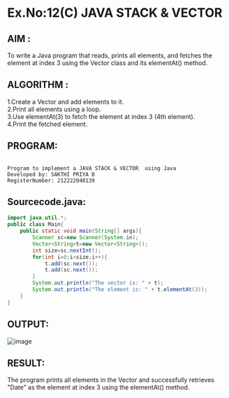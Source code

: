 
# Ex.No:12(C) JAVA STACK & VECTOR
 ## AIM :
To write a Java program that reads, prints all elements, and fetches the element at index 3 using the Vector class and its elementAt() method.
## ALGORITHM :
1.Create a Vector and add elements to it.  
2.Print all elements using a loop.  
3.Use elementAt(3) to fetch the element at index 3 (4th element).  
4.Print the fetched element.  



## PROGRAM:
 ```

Program to implement a JAVA STACK & VECTOR  using Java
Developed by: SAKTHI PRIYA D
RegisterNumber: 212222040139

```

## Sourcecode.java:
```java
import java.util.*;
public class Main{
    public static void main(String[] args){
        Scanner sc=new Scanner(System.in);
        Vector<String>t=new Vector<String>();
        int size=sc.nextInt();
        for(int i=0;i<size;i++){
            t.add(sc.next());
            t.add(sc.next());
        }
        System.out.println("The vector is: " + t);
        System.out.println("The element is: " + t.elementAt(3));
    }
}
```


## OUTPUT:

![image](https://github.com/user-attachments/assets/69ad16e6-0ed5-4475-89f3-4b040dd02a7c)

## RESULT:
The program prints all elements in the Vector and successfully retrieves "Date" as the element at index 3 using the elementAt() method.


